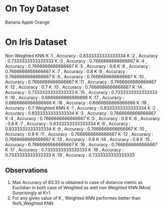 # On Toy Dataset


Banana
Apple
Orange


# On Iris Dataset

Non Weighted KNN
K :1 , Accuracy : 0.8333333333333334
K :2 , Accuracy : 0.7333333333333333
K :3 , Accuracy : 0.7666666666666667
K :4 , Accuracy : 0.7666666666666667
K :5 , Accuracy : 0.8
K :6 , Accuracy : 0.7666666666666667
K :7 , Accuracy : 0.8
K :8 , Accuracy : 0.7666666666666667
K :9 , Accuracy : 0.7666666666666667
K :10 , Accuracy : 0.7666666666666667
K :11 , Accuracy : 0.7666666666666667
K :12 , Accuracy : 0.7
K :13 , Accuracy : 0.7666666666666667
K :14 , Accuracy : 0.7333333333333333
K :15 , Accuracy : 0.7333333333333333
K :16 , Accuracy : 0.6666666666666666
K :17 , Accuracy : 0.6666666666666666
K :18 , Accuracy : 0.6666666666666666
K :19 , Accuracy : 0.7
Weighted KNN
K :1 , Accuracy : 0.8333333333333334
K :2 , Accuracy : 0.8333333333333334
K :3 , Accuracy : 0.7666666666666667
K :4 , Accuracy : 0.7666666666666667
K :5 , Accuracy : 0.8
K :6 , Accuracy : 0.8
K :7 , Accuracy : 0.8333333333333334
K :8 , Accuracy : 0.8333333333333334
K :9 , Accuracy : 0.7666666666666667
K :10 , Accuracy : 0.8
K :11 , Accuracy : 0.7666666666666667
K :12 , Accuracy : 0.7666666666666667
K :13 , Accuracy : 0.8
K :14 , Accuracy : 0.8
K :15 , Accuracy : 0.7666666666666667
K :16 , Accuracy : 0.7666666666666667
K :17 , Accuracy : 0.7333333333333333
K :18 , Accuracy : 0.7333333333333333
K :19 , Accuracy : 0.7333333333333333
## Observations
1. Max Accuracy of 83.33 is obtained in case of distance metric as Euclidian in both case of Weighted as well non Weighted KNN (Most Surprisingly at K=1
2. For any given value of K , Weighted KNN performes better than NoN_Weighted KNN
